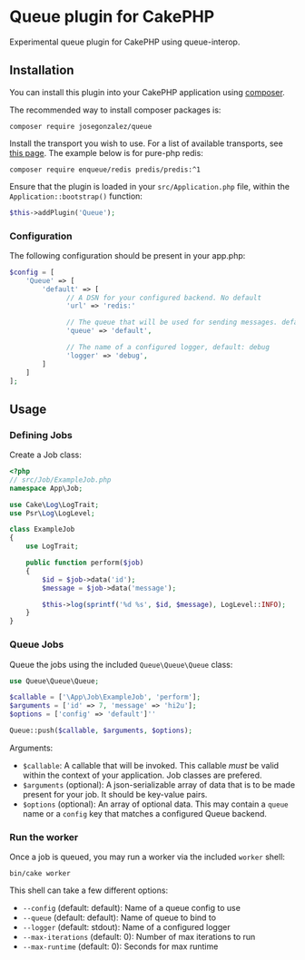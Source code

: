 # Queue plugin for CakePHP

Experimental queue plugin for CakePHP using queue-interop.

## Installation

You can install this plugin into your CakePHP application using [composer](https://getcomposer.org).

The recommended way to install composer packages is:

```shell
composer require josegonzalez/queue
```

Install the transport you wish to use. For a list of available transports, see [this page](https://php-enqueue.github.io/transport). The example below is for pure-php redis:

```shell
composer require enqueue/redis predis/predis:^1
```

Ensure that the plugin is loaded in your `src/Application.php` file, within the `Application::bootstrap()` function:

```php
$this->addPlugin('Queue');
```

### Configuration

The following configuration should be present in your app.php:

```php
$config = [
    'Queue' => [
        'default' => [
              // A DSN for your configured backend. No default
              'url' => 'redis:'

              // The queue that will be used for sending messages. default: default
              'queue' => 'default',

              // The name of a configured logger, default: debug
              'logger' => 'debug',
        ]
    ]
];
```

## Usage

### Defining Jobs

Create a Job class:

```php
<?php
// src/Job/ExampleJob.php
namespace App\Job;

use Cake\Log\LogTrait;
use Psr\Log\LogLevel;

class ExampleJob
{
    use LogTrait;

    public function perform($job)
    {
        $id = $job->data('id');
        $message = $job->data('message');

        $this->log(sprintf('%d %s', $id, $message), LogLevel::INFO);
    }
}
```

### Queue Jobs

Queue the jobs using the included `Queue\Queue\Queue` class:

```php
use Queue\Queue\Queue;

$callable = ['\App\Job\ExampleJob', 'perform'];
$arguments = ['id' => 7, 'message' => 'hi2u'];
$options = ['config' => 'default']''

Queue::push($callable, $arguments, $options);
```

Arguments:
  - `$callable`: A callable that will be invoked. This callable _must_ be valid within the context of your application. Job classes are prefered.
  - `$arguments` (optional): A json-serializable array of data that is to be made present for your job. It should be key-value pairs.
  - `$options` (optional): An array of optional data. This may contain a `queue` name or a `config` key that matches a configured Queue backend.


### Run the worker

Once a job is queued, you may run a worker via the included `worker` shell:

```shell
bin/cake worker
```

This shell can take a few different options:

- `--config` (default: default): Name of a queue config to use
- `--queue` (default: default): Name of queue to bind to
- `--logger` (default: stdout): Name of a configured logger
- `--max-iterations` (default: 0): Number of max iterations to run
- `--max-runtime` (default: 0): Seconds for max runtime
